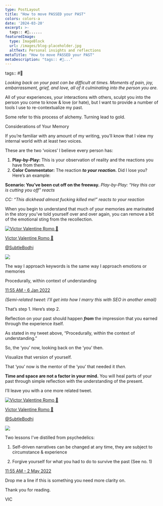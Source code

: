 ```yaml
---
type: PostLayout
title: "How to move PASSED your PAST"
colors: colors-a
date: '2024-03-20'
excerpt: >-
  tags:: #🤝......
featuredImage:
  type: ImageBlock
  url: /images/blog-placeholder.jpg
  altText: Personal insights and reflections
metaTitle: "How to move PASSED your PAST"
metaDescription: "tags:: #🤝..."
---
```

tags:: #🤝

_Looking back on your past can be difficult at times. Moments of pain, joy, embarrassment, grief, and love, all of it culminating into the person you are._

All of your experiences, your interactions with others, sculpt you into the person you come to know & love (or hate), but I want to provide a number of tools I use to re-contextualize my past.

Some refer to this process of alchemy. Turning lead to gold.

Considerations of Your Memory

If you’re familiar with any amount of my writing, you’ll know that I view my internal world with at least two voices.

These are the two ‘voices’ I believe every person has:

1.  **Play-by-Play:** This is your observation of reality and the reactions you have from them.
2.  **Color Commentator:** The reaction **_to your reaction._**
Did I lose you? Here’s an example:

**Scenario: You’ve been cut off on the freeway.**
_Play-by-Play: “Hey this car is cutting you off” *reacts*_

_CC: “This dickhead almost fucking killed me!” *reacts to your reaction*_

When you begin to understand that much of your memories are marinated in the story you’ve told yourself over and over again, you can remove a bit of the emotional sting from the recollection.

[![Victor Valentine Romo 🌴](https://s3.amazonaws.com/revue/tweet_items/profile_images/000/305/455/thumb/I-cyEcKl_normal.png?1655902589)](https://twitter.com/SubtleBodhi/status/1479134465767186439)

[Victor Valentine Romo 🌴](https://twitter.com/SubtleBodhi/status/1479134465767186439)

[@SubtleBodhi](https://twitter.com/SubtleBodhi/status/1479134465767186439)

[![](https://d3jbm9h03wxzi9.cloudfront.net/assets/email/tweet_twitter-906bd9859e16f73b5cca6d3ce1ecaf0c0f494ab16fa3f913061c7d79d3fe12e1.png)](https://twitter.com/SubtleBodhi/status/1479134465767186439)

The way I approach keywords is the same way I approach emotions or memories

Procedurally, within context of understanding

[11:55 AM - 6 Jan 2022](https://twitter.com/SubtleBodhi/status/1479134465767186439)

_(Semi-related tweet: I’ll get into how I marry this with SEO in another email)_

That’s step 1. Here’s step 2.

Reflection on your past should happen **_from_** the impression that you earned through the experience itself.

As stated in my tweet above, “Procedurally, within the context of understanding.”

So, the ‘you’ now, looking back on the ‘you’ then.

Visualize that version of yourself.

That ‘you’ now is the mentor of the ‘you’ that needed it _then._

**Time and space are not a factor in your mind.**
You will heal parts of your past through simple reflection with the understanding of the present.

I’ll leave you with a one more related tweet.

[![Victor Valentine Romo 🌴](https://s3.amazonaws.com/revue/tweet_items/profile_images/000/305/535/thumb/I-cyEcKl_normal.png?1655907128)](https://twitter.com/SubtleBodhi/status/1521156380954087424)

[Victor Valentine Romo 🌴](https://twitter.com/SubtleBodhi/status/1521156380954087424)

[@SubtleBodhi](https://twitter.com/SubtleBodhi/status/1521156380954087424)

[![](https://d3jbm9h03wxzi9.cloudfront.net/assets/email/tweet_twitter-906bd9859e16f73b5cca6d3ce1ecaf0c0f494ab16fa3f913061c7d79d3fe12e1.png)](https://twitter.com/SubtleBodhi/status/1521156380954087424)

Two lessons I've distilled from psychedelics:

1. Self-driven narratives can be changed at any time, they are subject to circumstance & experience

2. Forgive yourself for what you had to do to survive the past (See no. 1)

[11:55 AM - 2 May 2022](https://twitter.com/SubtleBodhi/status/1521156380954087424)

Drop me a line if this is something you need more clarity on.

Thank you for reading.

VIC